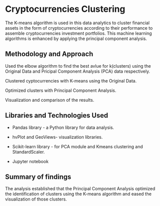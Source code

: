 # Cryptocurrencies Clustering 
The K-means algorithm  is used in this data analytics to cluster financial assets in the form of cryptocurrencies according to their performance to assemble cryptocurrencies investment portfolios.
This machine learning algorithms  is enhanced by applying the principal component analysis.

## Methodology and Approach
Used the elbow algorithm  to find the best avlue for k(clusters) using the Original Data and Pricipal Component Analysis (PCA) data respectively.

Clustered cyptocurrencies with K-means using the Original Data.

Optimized clusters with Principal Component Analysis.

Visualization and comparison of the results.


## Libraries and Technologies Used

- Pandas library -  a Python library for data analysis. 

- hvPlot and GeoViews- visualization libraries. 

- Scikit-learn library - for PCA module and Kmeans clustering and StandardScaler. 

- Jupyter notebook

## Summary of findings 
The analysis established that the Principal Component Analysis optimized the identification of clusters using the K-means algorithm and eased the visualization of those clusters.